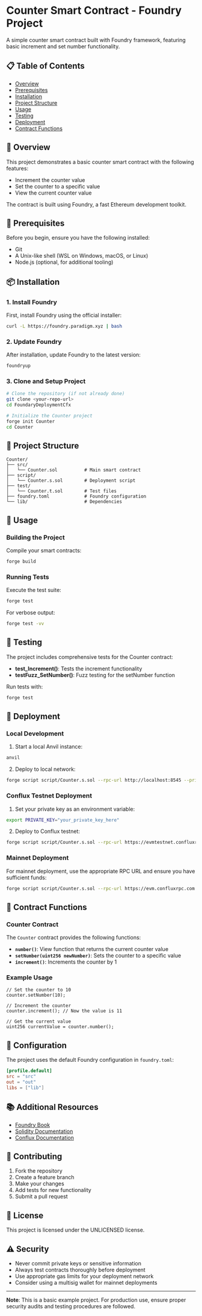 # Counter Smart Contract - Foundry Project

A simple counter smart contract built with Foundry framework, featuring basic increment and set number functionality.

## 📋 Table of Contents

- [Overview](#overview)
- [Prerequisites](#prerequisites)
- [Installation](#installation)
- [Project Structure](#project-structure)
- [Usage](#usage)
- [Testing](#testing)
- [Deployment](#deployment)
- [Contract Functions](#contract-functions)

## 🎯 Overview

This project demonstrates a basic counter smart contract with the following features:
- Increment the counter value
- Set the counter to a specific value
- View the current counter value

The contract is built using Foundry, a fast Ethereum development toolkit.

## 🔧 Prerequisites

Before you begin, ensure you have the following installed:
- Git
- A Unix-like shell (WSL on Windows, macOS, or Linux)
- Node.js (optional, for additional tooling)

## 📦 Installation

### 1. Install Foundry

First, install Foundry using the official installer:

```bash
curl -L https://foundry.paradigm.xyz | bash
```

### 2. Update Foundry

After installation, update Foundry to the latest version:

```bash
foundryup
```

### 3. Clone and Setup Project

```bash
# Clone the repository (if not already done)
git clone <your-repo-url>
cd FoundaryDeploymentCfx

# Initialize the Counter project
forge init Counter
cd Counter
```

## 📁 Project Structure

```
Counter/
├── src/
│   └── Counter.sol          # Main smart contract
├── script/
│   └── Counter.s.sol        # Deployment script
├── test/
│   └── Counter.t.sol        # Test files
├── foundry.toml             # Foundry configuration
└── lib/                     # Dependencies
```

## 🚀 Usage

### Building the Project

Compile your smart contracts:

```bash
forge build
```

### Running Tests

Execute the test suite:

```bash
forge test
```

For verbose output:

```bash
forge test -vv
```

## 🧪 Testing

The project includes comprehensive tests for the Counter contract:

- **test_Increment()**: Tests the increment functionality
- **testFuzz_SetNumber()**: Fuzz testing for the setNumber function

Run tests with:

```bash
forge test
```

## 🚀 Deployment

### Local Development

1. Start a local Anvil instance:

```bash
anvil
```

2. Deploy to local network:

```bash
forge script script/Counter.s.sol --rpc-url http://localhost:8545 --private-key 0xac0974bec39a17e36ba4a6b4d238ff944bacb478cbed5efcae784d7bf4f2ff80 --broadcast
```

### Conflux Testnet Deployment

1. Set your private key as an environment variable:

```bash
export PRIVATE_KEY="your_private_key_here"
```

2. Deploy to Conflux testnet:

```bash
forge script script/Counter.s.sol --rpc-url https://evmtestnet.confluxrpc.com --private-key $PRIVATE_KEY --broadcast -g 200
```

### Mainnet Deployment

For mainnet deployment, use the appropriate RPC URL and ensure you have sufficient funds:

```bash
forge script script/Counter.s.sol --rpc-url https://evm.confluxrpc.com --private-key $PRIVATE_KEY --broadcast -g 200
```

## 📜 Contract Functions

### Counter Contract

The `Counter` contract provides the following functions:

- **`number()`**: View function that returns the current counter value
- **`setNumber(uint256 newNumber)`**: Sets the counter to a specific value
- **`increment()`**: Increments the counter by 1

### Example Usage

```solidity
// Set the counter to 10
counter.setNumber(10);

// Increment the counter
counter.increment(); // Now the value is 11

// Get the current value
uint256 currentValue = counter.number();
```

## 🔧 Configuration

The project uses the default Foundry configuration in `foundry.toml`:

```toml
[profile.default]
src = "src"
out = "out"
libs = ["lib"]
```

## 📚 Additional Resources

- [Foundry Book](https://book.getfoundry.sh/)
- [Solidity Documentation](https://docs.soliditylang.org/)
- [Conflux Documentation](https://docs.confluxnetwork.org/)

## 🤝 Contributing

1. Fork the repository
2. Create a feature branch
3. Make your changes
4. Add tests for new functionality
5. Submit a pull request

## 📄 License

This project is licensed under the UNLICENSED license.

## ⚠️ Security

- Never commit private keys or sensitive information
- Always test contracts thoroughly before deployment
- Use appropriate gas limits for your deployment network
- Consider using a multisig wallet for mainnet deployments

---

**Note**: This is a basic example project. For production use, ensure proper security audits and testing procedures are followed.